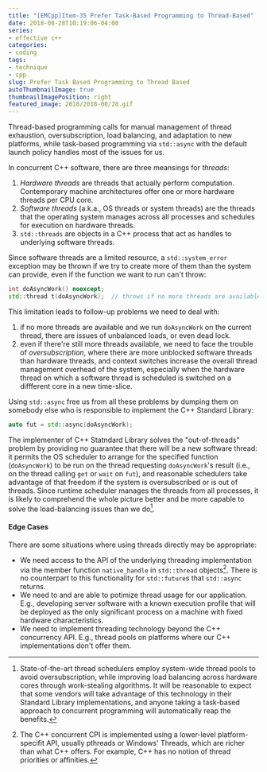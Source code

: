 ```yaml
---
title: "[EMCpp]Item-35 Prefer Task-Based Programming to Thread-Based"
date: 2018-08-28T10:19:06-04:00
series:
- effective c++
categories:
- coding
tags:
- technique
- cpp
slug: Prefer Task Based Programming to Thread Based
autoThumbnailImage: true
thumbnailImagePosition: right
featured_image: 2018/2018-08/28.gif
---
```


Thread-based programming calls for manual management of thread exhaustion, oversubscription, load balancing, and adaptation to new platforms, while task-based programming via `std::async` with the default launch policy handles most of the issues for us.
<!--more-->

In concurrent C++ software, there are three meansings for _threads_:

1. _Hardware threads_ are threads that actually perform computation. Contemporary machine architectures offer one or more hardware threads per CPU core.
2. _Software threads_ (a.k.a., OS threads or system threads) are the threads that the operating system manages across all processes and schedules for execution on hardware threads.
3. `std::threads` are objects in a C++ process that act as handles to underlying software threads.

Since software threads are a limited resource, a `std::system_error` exception may be thrown if we try to create more of them than the system can provide, even if the function we want to run can't throw:

```cpp
int doAsyncWork() noexcept;
std::thread t(doAsyncWork);  // throws if no more threads are available
```

This limitation leads to follow-up problems we need to deal with: 

1. if no more threads are available and we run `doAsyncWork` on the current thread, there are issues of unbalanced loads, or even dead lock.
2. even if there're still more threads available, we need to face the trouble of _oversubscription_, where there are more unblocked software threads than hardware threads, and context switches increase the overall thread management overhead of the system, especially when the hardware thread on which a software thread is scheduled is switched on a diffferent core in a new time-slice.

Using `std::async` free us from all these problems by dumping them on somebody else who is responsible to implement the C++ Standard Library:

```cpp
auto fut = std::async(doAsyncWork);
```

The implementer of C++ Statndard Library solves the "out-of-threads" problem by providing no guarantee that there will be a new software thread: it permits the OS scheduler to arrange for the specified function (`doAsyncWork`) to be run on the thread requesting `doAsyncWork`'s result (i.e., on the thread calling `get` or `wait` on `fut`), and reasonable schedulers take advantage of that freedom if the system is oversubscribed or is out of threads. Since runtime scheduler manages the threads from all processes, it is likely to comprehend the whole picture better and be more capable to solve the load-balancing issues than we do[^1].

#### Edge Cases

There are some situations where using threads directly may be appropriate:

* We need access to the API of the underlying threading implementation via the member function `native_handle` in `std::thread` objects[^2]. There is no counterpart to this functionality for `std::future`s that `std::async` returns.
* We need to and are able to potimize thread usage for our application. E.g., developing server software with a known execution profile that will be deployed as the only significant process on a machine with fixed hardware characteristics.
* We need to implement threading technology beyond the C++ concurrency API. E.g., thread pools on platforms where our C++ implementations don't offer them.

[^1]: State-of-the-art thread schedulers employ system-wide thread pools to avoid oversubscription, while improving load balancing across hardware cores through work-stealing algorithms. It will be reasonable to expect that some vendors will take advantage of this technology in their Standard Library implementations, and anyone taking a task-based approach to concurrent programming will automatically reap the benefits.
[^2]: The C++ concurrent CPI is implemented using a lower-level platform-specifit API, usually pthreads or Windows' Threads, which are richer than what C++ offers. For example, C++ has no notion of thread priorities or affinities.
